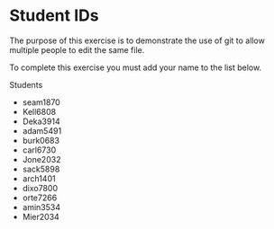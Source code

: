# Student IDs

The purpose of this exercise is to demonstrate the use of git to allow multiple people to edit the same file.

To complete this exercise you must add your name to the list below.

Students
* seam1870
* Kell6808
* Deka3914
* adam5491
* burk0683
* carl6730 
* Jone2032
* sack5898
* arch1401
* dixo7800
* orte7266
* amin3534
* Mier2034
